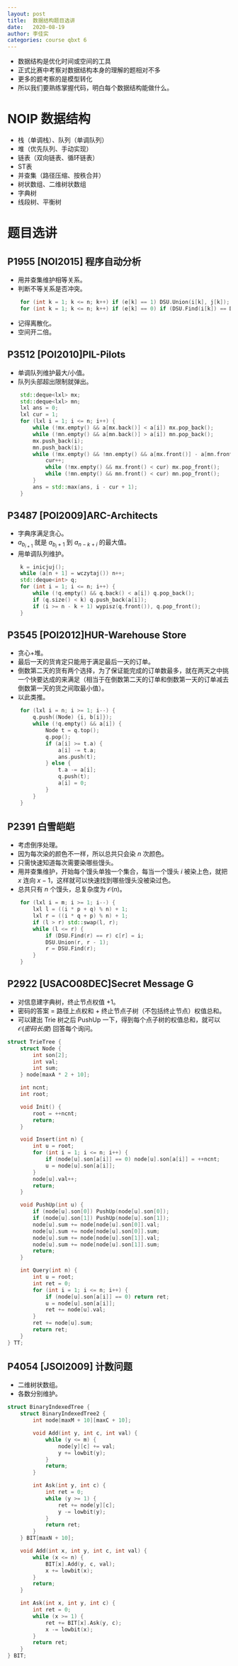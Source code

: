 ```yaml
---
layout: post
title:  数据结构题目选讲
date:   2020-08-19
author: 李佳实
categories: course qbxt 6
---
```


*   数据结构是优化时间或空间的工具
*   正式比赛中考察对数据结构本身的理解的题相对不多
*   更多的题考察的是模型转化
*   所以我们要熟练掌握代码，明白每个数据结构能做什么。

# NOIP 数据结构

*   栈（单调栈）、队列（单调队列）
*   堆（优先队列、手动实现）
*   链表（双向链表、循环链表）
*   ST表
*   并查集（路径压缩、按秩合并）
*   树状数组、二维树状数组
*   字典树
*   线段树、平衡树

# 题目选讲

## P1955 [NOI2015] 程序自动分析

*   用并查集维护相等关系。
*   判断不等关系是否冲突。

```cpp
    for (int k = 1; k <= n; k++) if (e[k] == 1) DSU.Union(i[k], j[k]);
    for (int k = 1; k <= n; k++) if (e[k] == 0) if (DSU.Find(i[k]) == DSU.Find(j[k])) ok = false;
```

*   记得离散化。
*   空间开二倍。

##  P3512 [POI2010]PIL-Pilots

*   单调队列维护最大/小值。
*   队列头部超出限制就弹出。

```cpp
    std::deque<lxl> mx;
    std::deque<lxl> mn;
    lxl ans = 0;
    lxl cur = 1;
    for (lxl i = 1; i <= n; i++) {
        while (!mx.empty() && a[mx.back()] < a[i]) mx.pop_back();
        while (!mn.empty() && a[mn.back()] > a[i]) mn.pop_back();
        mx.push_back(i);
        mn.push_back(i);
        while (!mx.empty() && !mn.empty() && a[mx.front()] - a[mn.front()] > k) {
            cur++;
            while (!mx.empty() && mx.front() < cur) mx.pop_front();
            while (!mn.empty() && mn.front() < cur) mn.pop_front();
        }
        ans = std::max(ans, i - cur + 1);
    }
```

## P3487 [POI2009]ARC-Architects

*   字典序满足贪心。
*   $a_{b_{i + 1}}$ 就是 $a_{b_i + 1}$ 到 $a_{n - k + i}$ 的最大值。
*   用单调队列维护。

```cpp
    k = inicjuj();
    while (a[n + 1] = wczytaj()) n++;
    std::deque<int> q;
    for (int i = 1; i <= n; i++) {
        while (!q.empty() && q.back() < a[i]) q.pop_back();
        if (q.size() < k) q.push_back(a[i]);
        if (i >= n - k + 1) wypisz(q.front()), q.pop_front();
    }
```

## P3545 [POI2012]HUR-Warehouse Store

*   贪心$+$堆。
*   最后一天的货肯定只能用于满足最后一天的订单。
*   倒数第二天的货有两个选择，为了保证能完成的订单数最多，就在两天之中挑一个快要达成的来满足（相当于在倒数第二天的订单和倒数第一天的订单减去倒数第一天的货之间取最小值）。
*   以此类推。

```cpp
    for (lxl i = n; i >= 1; i--) {
        q.push((Node) {i, b[i]});
        while (!q.empty() && a[i]) {
            Node t = q.top();
            q.pop();
            if (a[i] >= t.a) {
                a[i] -= t.a;
                ans.push(t);
            } else {
                t.a -= a[i];
                q.push(t);
                a[i] = 0;
            }
        }
    }
```

## P2391 白雪皑皑

*   考虑倒序处理。
*   因为每次染的颜色不一样，所以总共只会染 $n$ 次颜色。
*   只需快速知道每次需要染哪些馒头。
*   用并查集维护，开始每个馒头单独一个集合，每当一个馒头 $i$ 被染上色，就把 $x$ 连向 $x - 1$，这样就可以快速找到哪些馒头没被染过色。
*   总共只有 $n$ 个馒头，总复杂度为 $\mathcal O(n)$。

```cpp
    for (lxl i = m; i >= 1; i--) {
        lxl l = ((i * p + q) % n) + 1;
        lxl r = ((i * q + p) % n) + 1;
        if (l > r) std::swap(l, r);
        while (l <= r) {
            if (DSU.Find(r) == r) c[r] = i;
            DSU.Union(r, r - 1);
            r = DSU.Find(r);
        }
    }
```

## P2922 [USACO08DEC]Secret Message G

*   对信息建字典树，终止节点权值 $+1$。
*   密码的答案 $=$ 路径上点权和 $+$ 终止节点子树（不包括终止节点）权值总和。
*   可以建出 $\text{Trie}$ 树之后 $\text{PushUp}$ 一下，得到每个点子树的权值总和，就可以 $\mathcal O(密码长度)$ 回答每个询问。

```cpp
struct TrieTree {
    struct Node {
        int son[2];
        int val;
        int sum;
    } node[maxA * 2 + 10];

    int ncnt;
    int root;

    void Init() {
        root = ++ncnt;
        return;
    }

    void Insert(int n) {
        int u = root;
        for (int i = 1; i <= n; i++) {
            if (node[u].son[a[i]] == 0) node[u].son[a[i]] = ++ncnt;
            u = node[u].son[a[i]];
        }
        node[u].val++;
        return;
    }

    void PushUp(int u) {
        if (node[u].son[0]) PushUp(node[u].son[0]);
        if (node[u].son[1]) PushUp(node[u].son[1]);
        node[u].sum += node[node[u].son[0]].val;
        node[u].sum += node[node[u].son[0]].sum;
        node[u].sum += node[node[u].son[1]].val;
        node[u].sum += node[node[u].son[1]].sum;
        return;
    }

    int Query(int n) {
        int u = root;
        int ret = 0;
        for (int i = 1; i <= n; i++) {
            if (node[u].son[a[i]] == 0) return ret;
            u = node[u].son[a[i]];
            ret += node[u].val;
        }
        ret += node[u].sum;
        return ret;
    }
} TT;
```

## P4054 [JSOI2009] 计数问题

*   二维树状数组。
*   各数分别维护。

```cpp
struct BinaryIndexedTree {
    struct BinaryIndexedTree2 {
        int node[maxM + 10][maxC + 10];

        void Add(int y, int c, int val) {
            while (y <= m) {
                node[y][c] += val;
                y += lowbit(y);
            }
            return;
        }

        int Ask(int y, int c) {
            int ret = 0;
            while (y >= 1) {
                ret += node[y][c];
                y -= lowbit(y);
            }
            return ret;
        }
    } BIT[maxN + 10];

    void Add(int x, int y, int c, int val) {
        while (x <= n) {
            BIT[x].Add(y, c, val);
            x += lowbit(x);
        }
        return;
    }

    int Ask(int x, int y, int c) {
        int ret = 0;
        while (x >= 1) {
            ret += BIT[x].Ask(y, c);
            x -= lowbit(x);
        }
        return ret;
    }
} BIT;
```